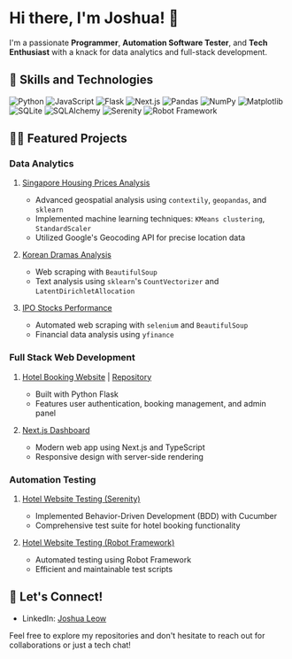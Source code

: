 # Hi there, I'm Joshua! 👋
<!--
<p align="center">
  <img src="https://your-image-url-here.com" alt="Banner Image" width="100%">
</p>
!-->
I'm a passionate **Programmer**, **Automation Software Tester**, and **Tech Enthusiast** with a knack for data analytics and full-stack development.

## 🚀 Skills and Technologies

![Python](https://img.shields.io/badge/-Python-3776AB?style=flat-square&logo=Python&logoColor=white)
![JavaScript](https://img.shields.io/badge/-JavaScript-F7DF1E?style=flat-square&logo=JavaScript&logoColor=black)
![Flask](https://img.shields.io/badge/-Flask-000000?style=flat-square&logo=Flask&logoColor=white)
![Next.js](https://img.shields.io/badge/-Next.js-000000?style=flat-square&logo=Next.js&logoColor=white)
![Pandas](https://img.shields.io/badge/-Pandas-150458?style=flat-square&logo=Pandas&logoColor=white)
![NumPy](https://img.shields.io/badge/-NumPy-013243?style=flat-square&logo=NumPy&logoColor=white)
![Matplotlib](https://img.shields.io/badge/-Matplotlib-11557c?style=flat-square&logo=Python&logoColor=white)
![SQLite](https://img.shields.io/badge/-SQLite-003B57?style=flat-square&logo=SQLite&logoColor=white)
![SQLAlchemy](https://img.shields.io/badge/-SQLAlchemy-FCA121?style=flat-square&logo=SQLAlchemy&logoColor=white)
![Serenity](https://img.shields.io/badge/-Serenity-16A085?style=flat-square&logo=Serenity&logoColor=white)
![Robot Framework](https://img.shields.io/badge/-Robot%20Framework-000000?style=flat-square&logo=Robot%20Framework&logoColor=white)

## 👨‍💻 Featured Projects

### Data Analytics
1. [Singapore Housing Prices Analysis](https://github.com/Joshua-Leow/HousingPriceAnalysis)
   - Advanced geospatial analysis using `contextily`, `geopandas`, and `sklearn`
   - Implemented machine learning techniques: `KMeans clustering`, `StandardScaler`
   - Utilized Google's Geocoding API for precise location data

2. [Korean Dramas Analysis](https://github.com/Joshua-Leow/KoreanDramasAnalysis)
   - Web scraping with `BeautifulSoup`
   - Text analysis using `sklearn`'s `CountVectorizer` and `LatentDirichletAllocation`

3. [IPO Stocks Performance](https://github.com/Joshua-Leow/IPOStocksAnalysis)
   - Automated web scraping with `selenium` and `BeautifulSoup`
   - Financial data analysis using `yfinance`

### Full Stack Web Development
1. [Hotel Booking Website](https://hotel-booking-website-1.onrender.com/) | [Repository](https://github.com/Joshua-Leow/joshualeowhotel)
   - Built with Python Flask
   - Features user authentication, booking management, and admin panel

2. [Next.js Dashboard](https://github.com/Joshua-Leow/nextjs-dashboard)
   - Modern web app using Next.js and TypeScript
   - Responsive design with server-side rendering

### Automation Testing
1. [Hotel Website Testing (Serenity)](https://github.com/Joshua-Leow/HotelSerenityTesting)
   - Implemented Behavior-Driven Development (BDD) with Cucumber
   - Comprehensive test suite for hotel booking functionality

2. [Hotel Website Testing (Robot Framework)](https://github.com/Joshua-Leow/HotelRobotFrameworkTesting)
   - Automated testing using Robot Framework
   - Efficient and maintainable test scripts
<!--
## 📈 GitHub Stats

<p align="center">
  <img src="https://github-readme-stats.vercel.app/api?username=Joshua-Leow&show_icons=true&theme=radical" alt="Joshua's GitHub Stats" />
</p>
-->
## 🤝 Let's Connect!

- LinkedIn: [Joshua Leow](https://www.linkedin.com/in/joshualeow)
<!--- Twitter: [@YourTwitterHandle](https://twitter.com/your-handle)
- Portfolio: [Your Portfolio Website](https://your-portfolio.com)-->

Feel free to explore my repositories and don't hesitate to reach out for collaborations or just a tech chat!

<!--[<img align="left" alt="JoshMadakor | YouTube" width="22px" src="https://cdn.jsdelivr.net/npm/simple-icons@v3/icons/youtube.svg" />][youtube]-->
<!--[<img align="left" alt="JoshMadakor | Twitter" width="22px" src="https://cdn.jsdelivr.net/npm/simple-icons@v3/icons/twitter.svg" />][twitter]-->
<!--[<img align="left" alt="JoshMadakor | LinkedIn" width="22px" src="https://cdn.jsdelivr.net/npm/simple-icons@v3/icons/linkedin.svg" />][linkedin]-->
<!--[<img align="left" alt="JoshMadakor | Instagram" width="22px" src="https://cdn.jsdelivr.net/npm/simple-icons@v3/icons/instagram.svg" />][instagram]-->

[twitter]: https://twitter.com/joshualeow
[youtube]: https://www.youtube.com/c/joshualeow
[instagram]: https://www.instagram.com/joshualeow/
[linkedin]: https://www.linkedin.com/in/joshualeow


<!--
**Joshua-Leow/Joshua-Leow** is a ✨ _special_ ✨ repository because its `README.md` (this file) appears on your GitHub profile.

Here are some ideas to get you started:

- 🔭 I’m currently working on ...
- 🌱 I’m currently learning ...
- 👯 I’m looking to collaborate on ...
- 🤔 I’m looking for help with ...
- 💬 Ask me about ...
- 📫 How to reach me: ...
- 😄 Pronouns: ...
- ⚡ Fun fact: ...
-->

